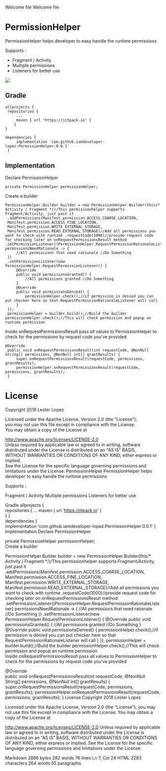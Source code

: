 Welcome file
Welcome file

# PermissionHelper  
PermissionHelper helps developer to easy handle the runtime permissions  

Supports : 
- Fragment / Activity  
- Multiple permissions  
- Listeners for better use    

[![](https://jitpack.io/v/iamdeveloper-lopez/PermissionHelper.svg)](https://jitpack.io/#iamdeveloper-lopez/PermissionHelper)    

## Gradle  
```  
allprojects {  
 repositories { 
	 ... 
	 maven { url 'https://jitpack.io' } 	
	}
}  
```  
```  
dependencies {  
	 implementation 'com.github.iamdeveloper-lopez:PermissionHelper:0.0.1'
 }  
```  
  
## Implementation  

Declare PermissionHelper
```    
private PermissionHelper permissionHelper;  
```  

Create a builder  

```
PermissionHelper.Builder builder = new PermissionHelper.Builder(this/* Activity / Fragment */)/This permissionhelper supports Fragment/Activity, just past it  
 .addPermissions(Manifest.permission.ACCESS_COARSE_LOCATION,
 Manifest.permission.ACCESS_FINE_LOCATION, 
 Manifest.permission.WRITE_EXTERNAL_STORAGE, 
 Manifest.permission.READ_EXTERNAL_STORAGE)//Add all permissions you want to check with runtime .requestCode(1000)//provide request code for checking later on onRequestPermissionsResult method .setPermissionListener((PermissionHelper.RequestPermissionRationaleListener) permissionsNeedRationale -> { 
	 //All permissions that need rationale //Do Something 
 }) 
 .setPermissionListener(new PermissionHelper.RequestPermissionListener() { 
	 @Override 
	 public void permissionsGranted() { 
		 //All permissions granted //Do Something 
	 }  
	 @Override 
	 public void permissionsDenied() { 
		 permissionHelper.check();//if permission is denied you can put checker here so that RequestPermissionRationaleListener will call 
	 } 
 }); 
 permissionHelper = builder.build();//Build the builder permissionHelper.check();//This will check permission and popup an runtime permission  
 ```
Inside onRequestPermissionsResult pass all values to PermissionHelper to check for the permissions by request code you've provided  
```
@Override  
 public void onRequestPermissionsResult(int requestCode, @NonNull String[] permissions, @NonNull int[] grantResults) { 
	 super.onRequestPermissionsResult(requestCode, permissions, grantResults);
	 permissionHelper.onRequestPermissionsResult(requestCode, permissions, grantResults); 
 }
```
# License  
Copyright 2018 Lester Lopez  
  
Licensed under the Apache License, Version 2.0 (the "License");  
you may not use this file except in compliance with the License.  
You may obtain a copy of the License at  
  
 http://www.apache.org/licenses/LICENSE-2.0  
Unless required by applicable law or agreed to in writing, software  
distributed under the License is distributed on an "AS IS" BASIS,  
WITHOUT WARRANTIES OR CONDITIONS OF ANY KIND, either express or implied.  
See the License for the specific language governing permissions and  
limitations under the License.
PermissionHelper
PermissionHelper helps developer to easy handle the runtime permissions

Supports :

Fragment / Activity
Multiple permissions
Listeners for better use


Gradle
allprojects {  
 repositories { 
	 ... 
	 maven { url 'https://jitpack.io' } 	
	}
}  
dependencies {  
	 implementation 'com.github.iamdeveloper-lopez:PermissionHelper:0.0.1'
 }  
Implementation
Declare PermissionHelper

private PermissionHelper permissionHelper;  
Create a builder

PermissionHelper.Builder builder = new PermissionHelper.Builder(this/* Activity / Fragment */)/This permissionhelper supports Fragment/Activity, just past it  
 .addPermissions(Manifest.permission.ACCESS_COARSE_LOCATION,
 Manifest.permission.ACCESS_FINE_LOCATION, 
 Manifest.permission.WRITE_EXTERNAL_STORAGE, 
 Manifest.permission.READ_EXTERNAL_STORAGE)//Add all permissions you want to check with runtime .requestCode(1000)//provide request code for checking later on onRequestPermissionsResult method .setPermissionListener((PermissionHelper.RequestPermissionRationaleListener) permissionsNeedRationale -> { 
	 //All permissions that need rationale //Do Something 
 }) 
 .setPermissionListener(new PermissionHelper.RequestPermissionListener() { 
	 @Override 
	 public void permissionsGranted() { 
		 //All permissions granted //Do Something 
	 }  
	 @Override 
	 public void permissionsDenied() { 
		 permissionHelper.check();//if permission is denied you can put checker here so that RequestPermissionRationaleListener will call 
	 } 
 }); 
 permissionHelper = builder.build();//Build the builder permissionHelper.check();//This will check permission and popup an runtime permission  
Inside onRequestPermissionsResult pass all values to PermissionHelper to check for the permissions by request code you’ve provided

@Override  
 public void onRequestPermissionsResult(int requestCode, @NonNull String[] permissions, @NonNull int[] grantResults) { 
	 super.onRequestPermissionsResult(requestCode, permissions, grantResults);
	 permissionHelper.onRequestPermissionsResult(requestCode, permissions, grantResults); 
 }
License
Copyright 2018 Lester Lopez

Licensed under the Apache License, Version 2.0 (the “License”);
you may not use this file except in compliance with the License.
You may obtain a copy of the License at

http://www.apache.org/licenses/LICENSE-2.0
Unless required by applicable law or agreed to in writing, software
distributed under the License is distributed on an “AS IS” BASIS,
WITHOUT WARRANTIES OR CONDITIONS OF ANY KIND, either express or implied.
See the License for the specific language governing permissions and
limitations under the License.

Markdown 2886 bytes 282 words 76 lines Ln 7, Col 24 HTML 2283 characters 264 words 55 paragraphs
